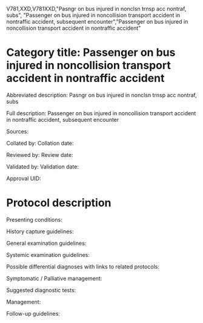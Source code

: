V781,XXD,V781XXD,"Pasngr on bus injured in nonclsn trnsp acc nontraf, subs", "Passenger on bus injured in noncollision transport accident in nontraffic accident, subsequent encounter","Passenger on bus injured in noncollision transport accident in nontraffic accident"
# Category title: Passenger on bus injured in noncollision transport accident in nontraffic accident

Abbreviated description: Pasngr on bus injured in nonclsn trnsp acc nontraf, subs

Full description: Passenger on bus injured in noncollision transport accident in nontraffic accident, subsequent encounter

Sources:

Collated by:
Collation date:

Reviewed by:
Review date:

Validated by:
Validation date:

Approval UID:

# Protocol description

Presenting conditions:

History capture guidelines:

General examination guidelines:

Systemic examination guidelines:

Possible differential diagnoses with links to related protocols:

Symptomatic / Palliative management:

Suggested diagnostic tests:

Management:

Follow-up guidelines:
